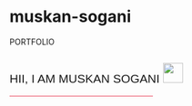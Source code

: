 # muskan-sogani
PORTFOLIO
<!doctype html>
<html lang="en" class="no-js">
<head>
  <base target="_blank">
  <meta charset="UTF-8" />
  <title>OORTFOLIO</title>
  <link rel="shortcut icon" type="image/png" href="assets/favicon.png">
  <meta name="viewport" content="width=device-width, initial-scale=1.0">
  <link rel="stylesheet" href="css/style.css" />
  <link rel="stylesheet" href="https://use.fontawesome.com/releases/v5.2.0/css/all.css" integrity="sha384-hWVjflwFxL6sNzntih27bfxkr27PmbbK/iSvJ+a4+0owXq79v+lsFkW54bOGbiDQ" crossorigin="anonymous" type="text/css">
  <!-- remember, jQuery is completely optional -->
  <!-- <script type='text/javascript' src='js/jquery-1.11.1.min.js'></script> -->
  <script type="text/javascript" src="js/jquery.particleground.js"></script>
  <script type="text/javascript" src="js/demo.js"></script>
</head>

<body>

<div id="particles">
  <div id="intro">
      <h2 style="font-family: 'Syncopate', sans-serif; font-weight: 10;">HII, I AM MUSKAN SOGANI&nbsp<a href="deedy.pdf" style="color: white;"><img src="assets/resume.png" height="35" width="35"></a></h2>
        <hr style="width: 50%; background-color: #E83951; border-color: #E83951;">
    <a href="https://www.linkedin.com/in/muskan-sogani-3723b7214/" style="color: white;"><i class="fab fa-linkedin" style="font-size: 2em;"></i></a>
    &nbsp
    <a href="https://www.facebook.com/googledevelopers/" style="color: white;"><i class="fab fa-facebook" style="font-size: 2em;"></i></a>
    &nbsp
    <a href="https://github.com/muskansogani" style="color: white;"><i class="fab fa-github" style="font-size: 2em;"></i></a>
  </div>
</div>

</body>
</html>
